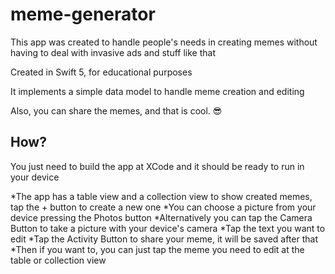 #  meme-generator

This app was created to handle people's needs in creating memes without having to deal with invasive ads and stuff like that

Created in Swift 5, for educational purposes

It implements a simple data model to handle meme creation and editing

Also, you can share the memes, and that is cool. 😎

How?
-----

You just need to build the app at XCode and it should be ready to run in your device

*The app has a table view and a collection view to show created memes, tap the + button to create a new one
*You can choose a picture from your device pressing the Photos button
*Alternatively you can tap the Camera Button to take a picture with your device's camera
*Tap the text you want to edit
*Tap the Activity Button to share your meme, it will be saved after that
*Then if you want to, you can just tap the meme you need to edit at the table or collection view



